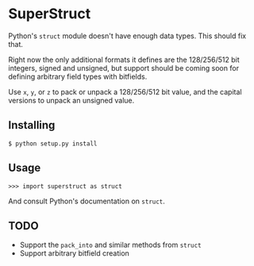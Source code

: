 SuperStruct
===========

Python's `struct` module doesn't have enough data types. This should fix
that.

Right now the only additional formats it defines are the 128/256/512 bit
integers, signed and unsigned, but support should be coming soon for defining
arbitrary field types with bitfields.

Use `x`, `y`, or `z` to pack or unpack a 128/256/512 bit value, and the capital
versions to unpack an unsigned value.

Installing
----------

`$ python setup.py install`

Usage
-----

`>>> import superstruct as struct`

And consult Python's documentation on `struct`.

TODO
----

- Support the `pack_into` and similar methods from `struct`
- Support arbitrary bitfield creation

